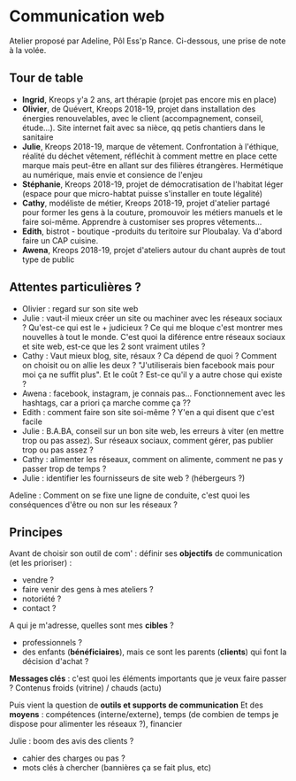 # Communication web

Atelier proposé par Adeline, Pôl Ess'p Rance.
Ci-dessous, une prise de note à la volée.

## Tour de table

- **Ingrid**, Kreops y'a 2 ans, art thérapie (projet pas encore mis en place)
- **Olivier**, de Quévert, Kreops 2018-19, projet dans installation des énergies renouvelables, avec le client (accompagnement, conseil, étude...). Site internet fait avec sa nièce, qq petis chantiers dans le sanitaire
- **Julie**, Kreops 2018-19, marque de vêtement. Confrontation à l'éthique, réalité du déchet vêtement, réfléchit à comment mettre en place cette marque mais peut-être en allant sur des filières étrangères. Hermétique au numérique, mais envie et consience de l'enjeu
- **Stéphanie**, Kreops 2018-19, projet de démocratisation de l'habitat léger (espace pour que micro-habtat puisse s'installer en toute légalité)
- **Cathy**, modéliste de métier, Kreops 2018-19, projet d'atelier partagé pour former les gens à la couture, promouvoir les métiers manuels et le faire soi-même. Apprendre à customiser ses propres vêtements...
- **Edith**, bistrot - boutique -produits du teritoire sur Ploubalay. Va d'abord faire un CAP cuisine.
- **Awena**, Kreops 2018-19, projet d'ateliers autour du chant auprès de tout type de public

## Attentes particulières ?

- Olivier : regard sur son site web
- Julie : vaut-il mieux créer un site ou machiner avec les réseaux sociaux ? Qu'est-ce qui est le + judicieux ? Ce qui me bloque c'est montrer mes nouvelles à tout le monde. C'est quoi la diférence entre réseaux sociaux et site web, est-ce que les 2 sont vraiment utiles ?
- Cathy : Vaut mieux blog, site, résaux ? Ca dépend de quoi ? Comment on choisit ou on allie les deux ? "J'utiliserais bien facebook mais pour moi ça ne suffit plus". Et le coût ?  Est-ce qu'il y a autre chose qui existe ?
- Awena : facebook, instagram, je connais pas... Fonctionnement avec les hashtags, car a priori ça marche comme ça ??
- Edith : comment faire son site soi-même ? Y'en a qui disent que c'est facile
- Julie : B.A.BA, conseil sur un bon site web, les erreurs à viter (en mettre trop ou pas assez). Sur réseaux sociaux, comment gérer, pas publier trop ou pas assez ?
- Cathy : alimenter les réseaux, comment on alimente, comment ne pas y passer trop de temps ?
- Julie : identifier les fournisseurs de site web ? (hébergeurs ?)

Adeline : 
Comment on se fixe une ligne de conduite, c'est quoi les conséquences d'être ou non sur les réseaux ?

## Principes

Avant de choisir son outil de com' : définir ses **objectifs** de communication (et les prioriser) :
- vendre ?
- faire venir des gens à mes ateliers ?
- notoriété ?
- contact ?

A qui je m'adresse, quelles sont mes **cibles** ?
- professionnels ?
- des enfants (**bénéficiaires**), mais ce sont les parents (**clients**) qui font la décision d'achat ?

**Messages clés** : c'est quoi les éléments importants que je veux faire passer ? Contenus froids (vitrine) / chauds (actu)

Puis vient la question de **outils et supports de communication**
Et des **moyens** : compétences (interne/externe), temps (de combien de temps je dispose pour alimenter les réseaux ?), financier

Julie : boom des avis des clients ?

- cahier des charges ou pas ?
- mots clés à chercher (bannières ça se fait plus, etc)